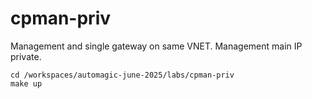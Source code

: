 # cpman-priv

Management and single gateway on same VNET. 
Management main IP private.

```shell
cd /workspaces/automagic-june-2025/labs/cpman-priv
make up
```